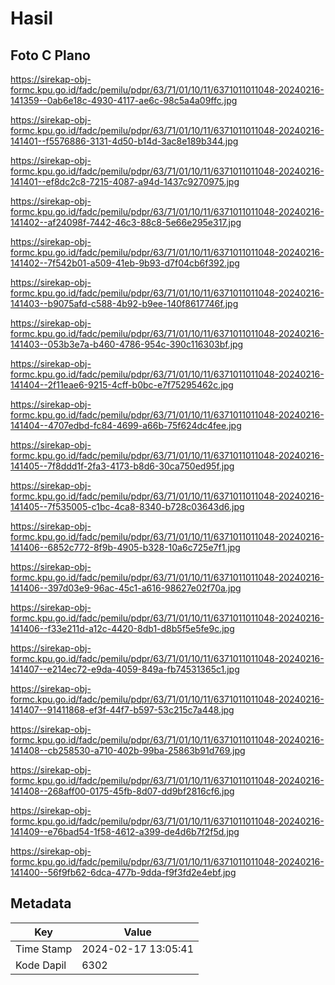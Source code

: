 # Hasil

## Foto C Plano

https://sirekap-obj-formc.kpu.go.id/fadc/pemilu/pdpr/63/71/01/10/11/6371011011048-20240216-141359--0ab6e18c-4930-4117-ae6c-98c5a4a09ffc.jpg

https://sirekap-obj-formc.kpu.go.id/fadc/pemilu/pdpr/63/71/01/10/11/6371011011048-20240216-141401--f5576886-3131-4d50-b14d-3ac8e189b344.jpg

https://sirekap-obj-formc.kpu.go.id/fadc/pemilu/pdpr/63/71/01/10/11/6371011011048-20240216-141401--ef8dc2c8-7215-4087-a94d-1437c9270975.jpg

https://sirekap-obj-formc.kpu.go.id/fadc/pemilu/pdpr/63/71/01/10/11/6371011011048-20240216-141402--af24098f-7442-46c3-88c8-5e66e295e317.jpg

https://sirekap-obj-formc.kpu.go.id/fadc/pemilu/pdpr/63/71/01/10/11/6371011011048-20240216-141402--7f542b01-a509-41eb-9b93-d7f04cb6f392.jpg

https://sirekap-obj-formc.kpu.go.id/fadc/pemilu/pdpr/63/71/01/10/11/6371011011048-20240216-141403--b9075afd-c588-4b92-b9ee-140f8617746f.jpg

https://sirekap-obj-formc.kpu.go.id/fadc/pemilu/pdpr/63/71/01/10/11/6371011011048-20240216-141403--053b3e7a-b460-4786-954c-390c116303bf.jpg

https://sirekap-obj-formc.kpu.go.id/fadc/pemilu/pdpr/63/71/01/10/11/6371011011048-20240216-141404--2f11eae6-9215-4cff-b0bc-e7f75295462c.jpg

https://sirekap-obj-formc.kpu.go.id/fadc/pemilu/pdpr/63/71/01/10/11/6371011011048-20240216-141404--4707edbd-fc84-4699-a66b-75f624dc4fee.jpg

https://sirekap-obj-formc.kpu.go.id/fadc/pemilu/pdpr/63/71/01/10/11/6371011011048-20240216-141405--7f8ddd1f-2fa3-4173-b8d6-30ca750ed95f.jpg

https://sirekap-obj-formc.kpu.go.id/fadc/pemilu/pdpr/63/71/01/10/11/6371011011048-20240216-141405--7f535005-c1bc-4ca8-8340-b728c03643d6.jpg

https://sirekap-obj-formc.kpu.go.id/fadc/pemilu/pdpr/63/71/01/10/11/6371011011048-20240216-141406--6852c772-8f9b-4905-b328-10a6c725e7f1.jpg

https://sirekap-obj-formc.kpu.go.id/fadc/pemilu/pdpr/63/71/01/10/11/6371011011048-20240216-141406--397d03e9-96ac-45c1-a616-98627e02f70a.jpg

https://sirekap-obj-formc.kpu.go.id/fadc/pemilu/pdpr/63/71/01/10/11/6371011011048-20240216-141406--f33e211d-a12c-4420-8db1-d8b5f5e5fe9c.jpg

https://sirekap-obj-formc.kpu.go.id/fadc/pemilu/pdpr/63/71/01/10/11/6371011011048-20240216-141407--e214ec72-e9da-4059-849a-fb74531365c1.jpg

https://sirekap-obj-formc.kpu.go.id/fadc/pemilu/pdpr/63/71/01/10/11/6371011011048-20240216-141407--91411868-ef3f-44f7-b597-53c215c7a448.jpg

https://sirekap-obj-formc.kpu.go.id/fadc/pemilu/pdpr/63/71/01/10/11/6371011011048-20240216-141408--cb258530-a710-402b-99ba-25863b91d769.jpg

https://sirekap-obj-formc.kpu.go.id/fadc/pemilu/pdpr/63/71/01/10/11/6371011011048-20240216-141408--268aff00-0175-45fb-8d07-dd9bf2816cf6.jpg

https://sirekap-obj-formc.kpu.go.id/fadc/pemilu/pdpr/63/71/01/10/11/6371011011048-20240216-141409--e76bad54-1f58-4612-a399-de4d6b7f2f5d.jpg

https://sirekap-obj-formc.kpu.go.id/fadc/pemilu/pdpr/63/71/01/10/11/6371011011048-20240216-141400--56f9fb62-6dca-477b-9dda-f9f3fd2e4ebf.jpg


## Metadata

| Key        | Value               |
| ---------- | ------------------- |
| Time Stamp | 2024-02-17 13:05:41 |
| Kode Dapil | 6302                |



